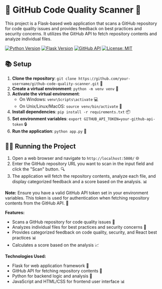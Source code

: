 # 🚀 GitHub Code Quality Scanner 🚀

This project is a Flask-based web application that scans a GitHub repository for code quality issues and provides feedback on best practices and security concerns. It utilizes the GitHub API to fetch repository contents and analyze individual files.

[![Python Version](https://img.shields.io/badge/Python-3.9-blue.svg)](https://www.python.org/downloads/release/python-390/)
[![Flask Version](https://img.shields.io/badge/Flask-3.1.0-green.svg)](https://flask.palletsprojects.com/en/3.1.x/)
[![GitHub API](https://img.shields.io/badge/GitHub%20API-v3-yellow.svg)](https://docs.github.com/en/rest)
[![License: MIT](https://img.shields.io/badge/License-MIT-yellow.svg)](https://opensource.org/licenses/MIT)

## 📚 Setup

1. **Clone the repository**: `git clone https://github.com/your-username/github-code-quality-scanner.git` 📁
2. **Create a virtual environment**: `python -m venv venv` 🔄
3. **Activate the virtual environment**: 
   - On Windows: `venv\Scripts\activate` 💻
   - On Unix/Linux/MacOS: `source venv/bin/activate` 🐧
4. **Install dependencies**: `pip install -r requirements.txt` 📦
5. **Set environment variables**: `export GITHUB_API_TOKEN=your-github-api-token` 🔒
6. **Run the application**: `python app.py` 🚀

## 🏃‍♂️ Running the Project

1. Open a web browser and navigate to `http://localhost:5000/` 🌐
2. Enter the GitHub repository URL you want to scan in the input field and click the "Scan" button. 🔍
3. The application will fetch the repository contents, analyze each file, and display categorized feedback and a score based on the analysis. 📊

**Note:** Ensure you have a valid GitHub API token set in your environment variables. This token is used for authentication when fetching repository contents from the GitHub API. 🔑

**Features:**

* Scans a GitHub repository for code quality issues 🚨
* Analyzes individual files for best practices and security concerns 📝
* Provides categorized feedback on code quality, security, and React best practices 📊
* Calculates a score based on the analysis 📈

**Technologies Used:**

* Flask for web application framework 🌟
* GitHub API for fetching repository contents 📁
* Python for backend logic and analysis 🐍
* JavaScript and HTML/CSS for frontend user interface 📊

